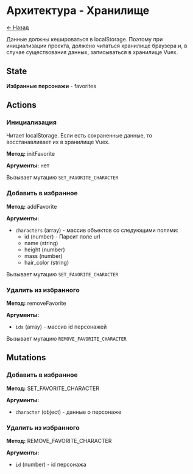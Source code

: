 # Архитектура - Хранилище

[<- Назад](/README.md)

Данные должны кешироваться в localStorage. Поэтому при инициализации проекта, 
должено читаться хранилище браузера и, в случае существования данных, 
записываться в хранилище Vuex.

## State

**Избранные персонажи** - favorites

## Actions

### Инициализация

Читает localStorage. Если есть сохраненные данные, то восстанавливает их в 
хранилище Vuex.

**Метод:** initFavorite

**Аргументы:** нет

Вызывает мутацию `SET_FAVORITE_CHARACTER`

### Добавить в избранное

**Метод:** addFavorite

**Аргументы:**

- `characters` (array) - массив объектов со следующими полями:
  - id (number) - Парсит поле url
  - name (string)
  - height (number)
  - mass (number)
  - hair_color (string)

Вызывает мутацию `SET_FAVORITE_CHARACTER`

### Удалить из избранного

**Метод:** removeFavorite

**Аргументы:**

- `ids` (array) - массив id персонажей

Вызывает мутацию `REMOVE_FAVORITE_CHARACTER`

## Mutations

### Добавить в избранное

**Метод:** SET_FAVORITE_CHARACTER

**Аргументы:**

- `character` (object) - данные о персонаже

### Удалить из избранного

**Метод:** REMOVE_FAVORITE_CHARACTER

**Аргументы:**

- `id` (number) - id персонажа
